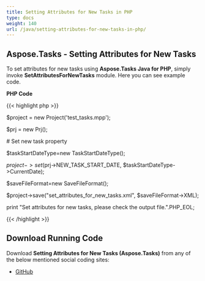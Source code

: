 ```yaml
---
title: Setting Attributes for New Tasks in PHP
type: docs
weight: 140
url: /java/setting-attributes-for-new-tasks-in-php/
---
```


## **Aspose.Tasks - Setting Attributes for New Tasks**
To set attributes for new tasks using **Aspose.Tasks Java for PHP**, simply invoke **SetAttributesForNewTasks** module. Here you can see example code.

**PHP Code**

{{< highlight php >}}



$project = new Project('test_tasks.mpp');

$prj = new Prj();

\# Set new task property

$taskStartDateType=new TaskStartDateType();

$project->set($prj->NEW_TASK_START_DATE, $taskStartDateType->CurrentDate);

$saveFileFormat=new SaveFileFormat();

$project->save("set_attributes_for_new_tasks.xml", $saveFileFormat->XML);

print "Set attributes for new tasks, please check the output file.".PHP_EOL;

{{< /highlight >}}
## **Download Running Code**
Download **Setting Attributes for New Tasks (Aspose.Tasks)** from any of the below mentioned social coding sites:

- [GitHub](https://github.com/aspose-tasks/Aspose.Tasks-for-Java/blob/master/Plugins/Aspose_Tasks_Java_for_PHP/src/aspose/tasks/WorkingWithProjects/SetAttributesForNewTasks.php)

